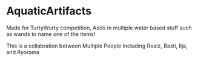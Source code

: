 # AquaticArtifacts

Made for TurtyWurty competition, Adds in multiple water based stuff such as wands to name one of the items!

This is a collabration between Multiple People Including Realz, Basti, Ilja, and Ryorama
